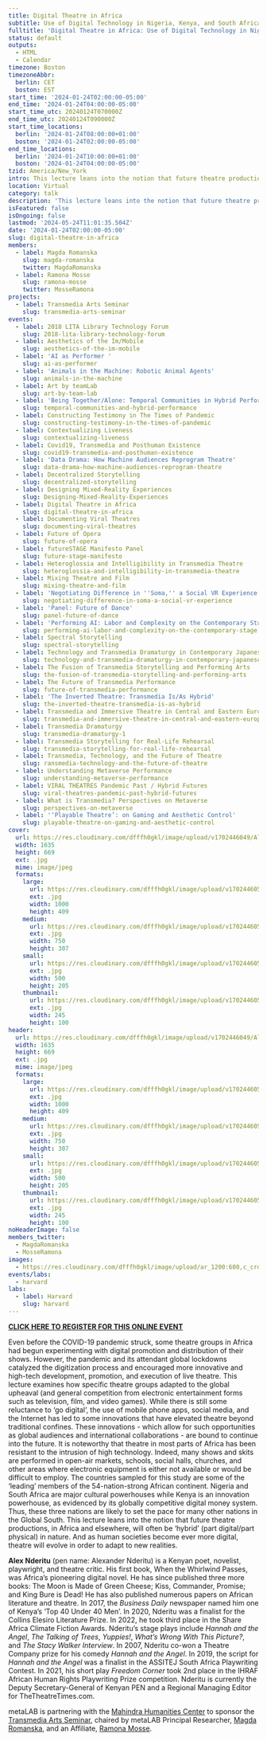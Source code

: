 ```yaml
---
title: Digital Theatre in Africa
subtitle: Use of Digital Technology in Nigeria, Kenya, and South Africa
fulltitle: 'Digital Theatre in Africa: Use of Digital Technology in Nigeria, Kenya, and South Africa'
status: default
outputs:
  - HTML
  - Calendar
timezone: Boston
timezoneAbbr:
  berlin: CET
  boston: EST
start_time: '2024-01-24T02:00:00-05:00'
end_time: '2024-01-24T04:00:00-05:00'
start_time_utc: 20240124T070000Z
end_time_utc: 20240124T090000Z
start_time_locations:
  berlin: '2024-01-24T08:00:00+01:00'
  boston: '2024-01-24T02:00:00-05:00'
end_time_locations:
  berlin: '2024-01-24T10:00:00+01:00'
  boston: '2024-01-24T04:00:00-05:00'
tzid: America/New_York
intro: This lecture leans into the notion that future theatre productions, in Africa and elsewhere, will often be ‘hybrid’ (part digital/part physical) in nature.
location: Virtual
category: talk
description: 'This lecture leans into the notion that future theatre productions, in Africa and elsewhere, will often be ‘hybrid’ (part digital/part physical) in nature. '
isFeatured: false
isOngoing: false
lastmod: '2024-05-24T11:01:35.504Z'
date: '2024-01-24T02:00:00-05:00'
slug: digital-theatre-in-africa
members:
  - label: Magda Romanska
    slug: magda-romanska
    twitter: MagdaRomanska
  - label: Ramona Mosse
    slug: ramona-mosse
    twitter: MosseRamona
projects:
  - label: Transmedia Arts Seminar
    slug: transmedia-arts-seminar
events:
  - label: 2018 LITA Library Technology Forum
    slug: 2018-lita-library-technology-forum
  - label: Aesthetics of the Im/Mobile
    slug: aesthetics-of-the-im-mobile
  - label: 'AI as Performer '
    slug: ai-as-performer
  - label: 'Animals in the Machine: Robotic Animal Agents'
    slug: animals-in-the-machine
  - label: Art by teamLab
    slug: art-by-team-lab
  - label: 'Being Together/Alone: Temporal Communities in Hybrid Performances'
    slug: temporal-communities-and-hybrid-performance
  - label: Constructing Testimony in The Times of Pandemic
    slug: constructing-testimony-in-the-times-of-pandemic
  - label: Contextualizing Liveness
    slug: contextualizing-liveness
  - label: Covid19, Transmedia and Posthuman Existence
    slug: covid19-transmedia-and-posthuman-existence
  - label: 'Data Drama: How Machine Audiences Reprogram Theatre'
    slug: data-drama-how-machine-audiences-reprogram-theatre
  - label: Decentralized Storytelling
    slug: decentralized-storytelling
  - label: Designing Mixed-Reality Experiences
    slug: Designing-Mixed-Reality-Experiences
  - label: Digital Theatre in Africa
    slug: digital-theatre-in-africa
  - label: Documenting Viral Theatres
    slug: documenting-viral-theatres
  - label: Future of Opera
    slug: future-of-opera
  - label: futureSTAGE Manifesto Panel
    slug: future-stage-manifesto
  - label: Heteroglossia and Intelligibility in Transmedia Theatre
    slug: heteroglossia-and-intelligibility-in-transmedia-theatre
  - label: Mixing Theatre and Film
    slug: mixing-theatre-and-film
  - label: 'Negotiating Difference in ''Soma,'' a Social VR Experience '
    slug: negotiating-difference-in-soma-a-social-vr-experience
  - label: 'Panel: Future of Dance'
    slug: panel-future-of-dance
  - label: 'Performing AI: Labor and Complexity on the Contemporary Stage'
    slug: performing-ai-labor-and-complexity-on-the-contemporary-stage
  - label: Spectral Storytelling
    slug: spectral-storytelling
  - label: Technology and Transmedia Dramaturgy in Contemporary Japanese Performing Arts
    slug: technology-and-transmedia-dramaturgy-in-contemporary-japanese-performing-arts
  - label: The Fusion of Transmedia Storytelling and Performing Arts
    slug: the-fusion-of-transmedia-storytelling-and-performing-arts
  - label: The Future of Transmedia Performance
    slug: future-of-transmedia-performance
  - label: 'The Inverted Theatre: Transmedia Is/As Hybrid'
    slug: the-inverted-theatre-transmedia-is-as-hybrid
  - label: Transmedia and Immersive Theatre in Central and Eastern Europe
    slug: transmedia-and-immersive-theatre-in-central-and-eastern-europe
  - label: Transmedia Dramaturgy
    slug: transmedia-dramaturgy-1
  - label: Transmedia Storytelling for Real-Life Rehearsal
    slug: transmedia-storytelling-for-real-life-rehearsal
  - label: Transmedia, Technology, and the Future of Theatre
    slug: ransmedia-technology-and-the-future-of-theatre
  - label: Understanding Metaverse Performance
    slug: understanding-metaverse-performance
  - label: VIRAL THEATRES Pandemic Past / Hybrid Futures
    slug: viral-theatres-pandemic-past-hybrid-futures
  - label: What is Transmedia? Perspectives on Metaverse
    slug: perspectives-on-metaverse
  - label: '‘Playable Theatre’: on Gaming and Aesthetic Control'
    slug: playable-theatre-on-gaming-and-aesthetic-control
cover:
  url: https://res.cloudinary.com/dfffh0gkl/image/upload/v1702446049/Alex_Poster_cfaa33ecfe.jpg
  width: 1635
  height: 669
  ext: .jpg
  mime: image/jpeg
  formats:
    large:
      url: https://res.cloudinary.com/dfffh0gkl/image/upload/v1702446050/large_Alex_Poster_cfaa33ecfe.jpg
      ext: .jpg
      width: 1000
      height: 409
    medium:
      url: https://res.cloudinary.com/dfffh0gkl/image/upload/v1702446051/medium_Alex_Poster_cfaa33ecfe.jpg
      ext: .jpg
      width: 750
      height: 307
    small:
      url: https://res.cloudinary.com/dfffh0gkl/image/upload/v1702446051/small_Alex_Poster_cfaa33ecfe.jpg
      ext: .jpg
      width: 500
      height: 205
    thumbnail:
      url: https://res.cloudinary.com/dfffh0gkl/image/upload/v1702446050/thumbnail_Alex_Poster_cfaa33ecfe.jpg
      ext: .jpg
      width: 245
      height: 100
header:
  url: https://res.cloudinary.com/dfffh0gkl/image/upload/v1702446049/Alex_Poster_cfaa33ecfe.jpg
  width: 1635
  height: 669
  ext: .jpg
  mime: image/jpeg
  formats:
    large:
      url: https://res.cloudinary.com/dfffh0gkl/image/upload/v1702446050/large_Alex_Poster_cfaa33ecfe.jpg
      ext: .jpg
      width: 1000
      height: 409
    medium:
      url: https://res.cloudinary.com/dfffh0gkl/image/upload/v1702446051/medium_Alex_Poster_cfaa33ecfe.jpg
      ext: .jpg
      width: 750
      height: 307
    small:
      url: https://res.cloudinary.com/dfffh0gkl/image/upload/v1702446051/small_Alex_Poster_cfaa33ecfe.jpg
      ext: .jpg
      width: 500
      height: 205
    thumbnail:
      url: https://res.cloudinary.com/dfffh0gkl/image/upload/v1702446050/thumbnail_Alex_Poster_cfaa33ecfe.jpg
      ext: .jpg
      width: 245
      height: 100
noHeaderImage: false
members_twitter:
  - MagdaRomanska
  - MosseRamona
images:
  - https://res.cloudinary.com/dfffh0gkl/image/upload/ar_1200:600,c_crop/c_limit,h_1200,w_600/v1702446049/Alex_Poster_cfaa33ecfe.jpg
events/labs:
  - harvard
labs:
  - label: Harvard
    slug: harvard
---
```

**[CLICK HERE TO REGISTER FOR THIS ONLINE EVENT](https://zoom.us/meeting/register/tJMvcOutqTgvGd23_JXjOnGBpoR72a9uhz8a)**

Even before the COVID-19 pandemic struck, some theatre groups in Africa had begun experimenting with digital promotion and distribution of their shows. However, the pandemic and its attendant global lockdowns catalyzed the digitization process and encouraged more innovative and high-tech development, promotion, and execution of live theatre. This lecture examines how specific theatre groups adapted to the global upheaval (and general competition from electronic entertainment forms such as television, film, and video games). While there is still some reluctance to ‘go digital’, the use of mobile phone apps, social media, and the Internet has led to some innovations that have elevated theatre beyond traditional confines. These innovations - which allow for such opportunities as global audiences and international collaborations - are bound to continue into the future.  It is noteworthy that theatre in most parts of Africa has been resistant to the intrusion of high technology. Indeed, many shows and skits are performed in open-air markets, schools, social halls, churches, and other areas where electronic equipment is either not available or would be difficult to employ. The countries sampled for this study are some of the ‘leading’ members of the 54-nation-strong African continent. Nigeria and South Africa are major cultural powerhouses while Kenya is an innovation powerhouse, as evidenced by its globally competitive digital money system. Thus, these three nations are likely to set the pace for many other nations in the Global South. This lecture leans into the notion that future theatre productions, in Africa and elsewhere, will often be ‘hybrid’ (part digital/part physical) in nature. And as human societies become ever more digital, theatre will evolve in order to adapt to new realities.

**Alex Nderitu** (pen name: Alexander Nderitu) is a Kenyan poet, novelist, playwright, and theatre critic. His first book, When the Whirlwind Passes, was Africa’s pioneering digital novel. He has since published three more books: The Moon is Made of Green Cheese; Kiss, Commander, Promise; and King Bure is Dead! He has also published numerous papers on African literature and theatre. In 2017, the *Business Daily* newspaper named him one of Kenya’s ‘Top 40 Under 40 Men’.  In 2020, Nderitu was a finalist for the Collins Elesiro Literature Prize. In 2022, he took third place in the Share Africa Climate Fiction Awards.  Nderitu’s stage plays include *Hannah and the Angel*, *The Talking of Trees*, *Yuppies!*, *What’s Wrong With This Picture?*, and *The Stacy Walker Interview*. In 2007, Nderitu co-won a Theatre Company prize for his comedy *Hannah and the Angel*. In 2019, the script for *Hannah and the Angel* was a finalist in the ASSITEJ South Africa Playwriting Contest. In 2021, his short play *Freedom Corner* took 2nd place in the IHRAF African Human Rights Playwriting Prize competition. Nderitu is currently the Deputy Secretary-General of Kenyan PEN and a Regional Managing Editor for TheTheatreTimes.com.  


metaLAB is partnering with the [Mahindra Humanities Center](https://mahindrahumanities.fas.harvard.edu/transmedia-arts) to sponsor the [Transmedia Arts Seminar]( https://mlml.io/p/transmedia-arts-seminar/), chaired by metaLAB Principal Researcher, [Magda Romanska]( https://mlml.io/m/magda-romanska/), and an Affiliate, [Ramona Mosse](https://mlml.io/r/ramona-mosse/).